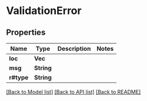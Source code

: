 # ValidationError

## Properties

Name | Type | Description | Notes
------------ | ------------- | ------------- | -------------
**loc** | **Vec<String>** |  | 
**msg** | **String** |  | 
**r#type** | **String** |  | 

[[Back to Model list]](../README.md#documentation-for-models) [[Back to API list]](../README.md#documentation-for-api-endpoints) [[Back to README]](../README.md)


